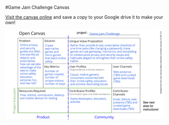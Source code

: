 #Game Jam Challenge Canvas

[Visit the canvas online](https://docs.google.com/presentation/d/1PaJWOBS5OE3TtCqfdIdDFUlPJi_uWniEi34wTkbKZvU/edit#slide=id.g1d5e798432_0_0) and save a copy to your Google drive it to make your own!

![An open canvas graphic organizer sharing the details of this project](images/game-jam-canvas.png)